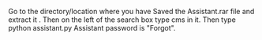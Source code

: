 Go to the directory/location where you have
Saved the Assistant.rar file and extract it .
Then on the left of the search box type cms
in it. Then type python assistant.py
Assistant password is "Forgot".
